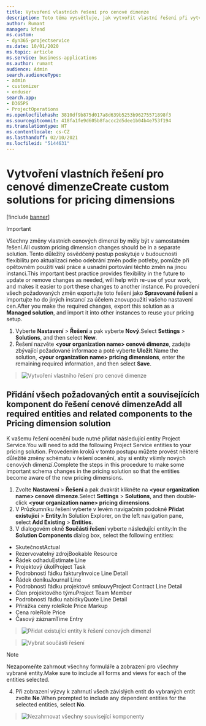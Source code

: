 ```yaml
---
title: Vytvoření vlastních řešení pro cenové dimenze
description: Toto téma vysvětluje, jak vytvořit vlastní řešení při vytváření vlastních cenových dimenzí.
author: Rumant
manager: kfend
ms.custom:
- dyn365-projectservice
ms.date: 10/01/2020
ms.topic: article
ms.service: business-applications
ms.author: rumant
audience: Admin
search.audienceType:
- admin
- customizer
- enduser
search.app:
- D365PS
- ProjectOperations
ms.openlocfilehash: 3810df9b875d017a8d639b5253b96275571898f3
ms.sourcegitcommit: 418fa1fe9d605b8faccc2d5dee1b04b4e753f194
ms.translationtype: HT
ms.contentlocale: cs-CZ
ms.lasthandoff: 02/10/2021
ms.locfileid: "5144631"
---
```

# <a name="create-custom-solutions-for-pricing-dimensions"></a><span data-ttu-id="26073-103">Vytvoření vlastních řešení pro cenové dimenze</span><span class="sxs-lookup"><span data-stu-id="26073-103">Create custom solutions for pricing dimensions</span></span>

[!include [banner](../includes/psa-now-project-operations.md)]

> [!IMPORTANT]
> <span data-ttu-id="26073-104">Všechny změny vlastních cenových dimenzí by měly být v samostatném řešení.</span><span class="sxs-lookup"><span data-stu-id="26073-104">All custom pricing dimension changes should be in a separate solution.</span></span> <span data-ttu-id="26073-105">Tento důležitý osvědčený postup poskytuje v budoucnosti flexibilitu pro aktualizaci nebo odebrání změn podle potřeby, pomůže při opětovném použití vaší práce a usnadní portování těchto změn na jinou instanci.</span><span class="sxs-lookup"><span data-stu-id="26073-105">This important best practice provides flexibility in the future to update or remove changes as needed, will help with re-use of your work, and makes it easier to port these changes to another instance.</span></span> <span data-ttu-id="26073-106">Po provedení všech požadovaných změn exportujte toto řešení jako **Spravované řešení** a importujte ho do jiných instancí za účelem znovupoužití vašeho nastavení cen.</span><span class="sxs-lookup"><span data-stu-id="26073-106">After you make the required changes, export this solution as a **Managed solution**, and import it into other instances to reuse your pricing setup.</span></span>

1. <span data-ttu-id="26073-107">Vyberte **Nastavení** > **Řešení** a pak vyberte **Nový**.</span><span class="sxs-lookup"><span data-stu-id="26073-107">Select **Settings** > **Solutions**, and then select **New**.</span></span> 
2. <span data-ttu-id="26073-108">Řešení nazvěte **\<your organization name> cenové dimenze**, zadejte zbývající požadované informace a poté vyberte **Uložit**.</span><span class="sxs-lookup"><span data-stu-id="26073-108">Name the solution, **\<your organization name> pricing dimensions**, enter the remaining required information, and then select **Save**.</span></span>

> ![Vytvoření vlastního řešení pro cenové dimenze](media/Creation-of-custom-pricing-dimension-solution.PNG)
  
## <a name="add-all-required-entities-and-related-components-to-the-pricing-dimension-solution"></a><span data-ttu-id="26073-110">Přidání všech požadovaných entit a souvisejících komponent do řešení cenové dimenze</span><span class="sxs-lookup"><span data-stu-id="26073-110">Add all required entities and related components to the Pricing dimension solution</span></span>
<span data-ttu-id="26073-111">K vašemu řešení ocenění bude nutné přidat následující entity Project Service.</span><span class="sxs-lookup"><span data-stu-id="26073-111">You will need to add the following Project Service entities to your pricing solution.</span></span> <span data-ttu-id="26073-112">Provedením kroků v tomto postupu můžete provést některé důležité změny schématu v řešení ocenění, aby si entity všimly nových cenových dimenzí.</span><span class="sxs-lookup"><span data-stu-id="26073-112">Complete the steps in this procedure to make some important schema changes in the pricing solution so that the entities become aware of the new pricing dimensions.</span></span>

1. <span data-ttu-id="26073-113">Zvolte **Nastavení** > **Řešení** a pak dvakrát klikněte na **\<your organization name> cenové dimenze**.</span><span class="sxs-lookup"><span data-stu-id="26073-113">Select **Settings** > **Solutions**, and then double-click **\<your organization name> pricing dimensions**.</span></span> 
2. <span data-ttu-id="26073-114">V Průzkumníku řešení vyberte v levém navigačním podokně **Přidat existující** > **Entity**.</span><span class="sxs-lookup"><span data-stu-id="26073-114">In Solution Explorer, on the left navigation pane, select **Add Existing** > **Entities**.</span></span>
3. <span data-ttu-id="26073-115">V dialogovém okně **Součásti řešení** vyberte následující entity:</span><span class="sxs-lookup"><span data-stu-id="26073-115">In the **Solution Components** dialog box, select the following entities:</span></span>

- <span data-ttu-id="26073-116">Skutečnost</span><span class="sxs-lookup"><span data-stu-id="26073-116">Actual</span></span>
- <span data-ttu-id="26073-117">Rezervovatelný zdroj</span><span class="sxs-lookup"><span data-stu-id="26073-117">Bookable Resource</span></span>
- <span data-ttu-id="26073-118">Řádek odhadu</span><span class="sxs-lookup"><span data-stu-id="26073-118">Estimate Line</span></span>
- <span data-ttu-id="26073-119">Projektový úkol</span><span class="sxs-lookup"><span data-stu-id="26073-119">Project Task</span></span>
- <span data-ttu-id="26073-120">Podrobnosti řádku faktury</span><span class="sxs-lookup"><span data-stu-id="26073-120">Invoice Line Detail</span></span>
- <span data-ttu-id="26073-121">Řádek deníku</span><span class="sxs-lookup"><span data-stu-id="26073-121">Journal Line</span></span>
- <span data-ttu-id="26073-122">Podrobnosti řádku projektové smlouvy</span><span class="sxs-lookup"><span data-stu-id="26073-122">Project Contract Line Detail</span></span>
- <span data-ttu-id="26073-123">Člen projektového týmu</span><span class="sxs-lookup"><span data-stu-id="26073-123">Project Team Member</span></span>
- <span data-ttu-id="26073-124">Podrobnosti řádku nabídky</span><span class="sxs-lookup"><span data-stu-id="26073-124">Quote Line Detail</span></span>
- <span data-ttu-id="26073-125">Přirážka ceny role</span><span class="sxs-lookup"><span data-stu-id="26073-125">Role Price Markup</span></span>
- <span data-ttu-id="26073-126">Cena role</span><span class="sxs-lookup"><span data-stu-id="26073-126">Role Price</span></span> 
- <span data-ttu-id="26073-127">Časový záznam</span><span class="sxs-lookup"><span data-stu-id="26073-127">Time Entry</span></span> 

> ![Přidat existující entity k řešení cenových dimenzí](media/Existing-entities-to-PD-solution.png)

> ![Vybrat součásti řešení](media/Dimension-Components.png)

> [!NOTE]
> <span data-ttu-id="26073-130">Nezapomeňte zahrnout všechny formuláře a zobrazení pro všechny vybrané entity.</span><span class="sxs-lookup"><span data-stu-id="26073-130">Make sure to include all forms and views for each of the entities selected.</span></span>

4. <span data-ttu-id="26073-131">Při zobrazení výzvy k zahrnutí všech závislých entit do vybraných entit zvolte **Ne**.</span><span class="sxs-lookup"><span data-stu-id="26073-131">When prompted to include any dependent entities for the selected entities, select **No**.</span></span>

> ![Nezahrnovat všechny související komponenty](media/Do-not-include-required.png)


